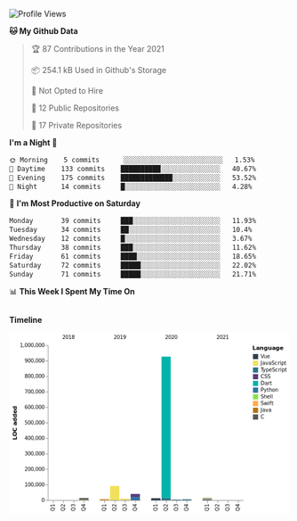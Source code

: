 <!--START_SECTION:waka-->
![Profile Views](http://img.shields.io/badge/Profile%20Views-27-blue)

**🐱 My Github Data** 

> 🏆 87 Contributions in the Year 2021
 > 
> 📦 254.1 kB Used in Github's Storage 
 > 
> 🚫 Not Opted to Hire
 > 
> 📜 12 Public Repositories 
 > 
> 🔑 17 Private Repositories  
 > 
**I'm a Night 🦉** 

```text
🌞 Morning    5 commits      ░░░░░░░░░░░░░░░░░░░░░░░░░   1.53% 
🌆 Daytime    133 commits    ██████████░░░░░░░░░░░░░░░   40.67% 
🌃 Evening    175 commits    █████████████░░░░░░░░░░░░   53.52% 
🌙 Night      14 commits     █░░░░░░░░░░░░░░░░░░░░░░░░   4.28%

```
📅 **I'm Most Productive on Saturday** 

```text
Monday       39 commits     ███░░░░░░░░░░░░░░░░░░░░░░   11.93% 
Tuesday      34 commits     ██░░░░░░░░░░░░░░░░░░░░░░░   10.4% 
Wednesday    12 commits     █░░░░░░░░░░░░░░░░░░░░░░░░   3.67% 
Thursday     38 commits     ███░░░░░░░░░░░░░░░░░░░░░░   11.62% 
Friday       61 commits     ████░░░░░░░░░░░░░░░░░░░░░   18.65% 
Saturday     72 commits     █████░░░░░░░░░░░░░░░░░░░░   22.02% 
Sunday       71 commits     █████░░░░░░░░░░░░░░░░░░░░   21.71%

```


📊 **This Week I Spent My Time On** 

```text
```

**Timeline**

![Chart not found](https://raw.githubusercontent.com/johann-lr/johann-lr/master/charts/bar_graph.png) 


<!--END_SECTION:waka-->
